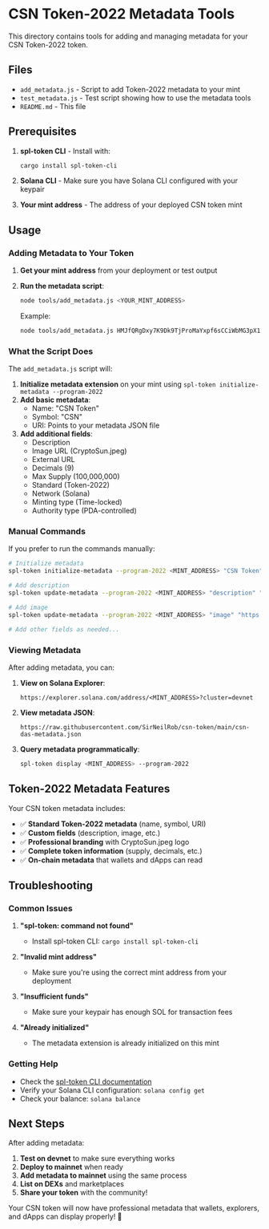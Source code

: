# CSN Token-2022 Metadata Tools

This directory contains tools for adding and managing metadata for your CSN Token-2022 token.

## Files

- `add_metadata.js` - Script to add Token-2022 metadata to your mint
- `test_metadata.js` - Test script showing how to use the metadata tools
- `README.md` - This file

## Prerequisites

1. **spl-token CLI** - Install with:
   ```bash
   cargo install spl-token-cli
   ```

2. **Solana CLI** - Make sure you have Solana CLI configured with your keypair

3. **Your mint address** - The address of your deployed CSN token mint

## Usage

### Adding Metadata to Your Token

1. **Get your mint address** from your deployment or test output

2. **Run the metadata script**:
   ```bash
   node tools/add_metadata.js <YOUR_MINT_ADDRESS>
   ```

   Example:
   ```bash
   node tools/add_metadata.js HMJfQRgDxy7K9Dk9TjProMaYxpf6sCCiWbMG3pX1TeK4
   ```

### What the Script Does

The `add_metadata.js` script will:

1. **Initialize metadata extension** on your mint using `spl-token initialize-metadata --program-2022`
2. **Add basic metadata**:
   - Name: "CSN Token"
   - Symbol: "CSN"
   - URI: Points to your metadata JSON file
3. **Add additional fields**:
   - Description
   - Image URL (CryptoSun.jpeg)
   - External URL
   - Decimals (9)
   - Max Supply (100,000,000)
   - Standard (Token-2022)
   - Network (Solana)
   - Minting type (Time-locked)
   - Authority type (PDA-controlled)

### Manual Commands

If you prefer to run the commands manually:

```bash
# Initialize metadata
spl-token initialize-metadata --program-2022 <MINT_ADDRESS> "CSN Token" "CSN" "https://raw.githubusercontent.com/SirNeilRob/csn-token/main/csn-das-metadata.json"

# Add description
spl-token update-metadata --program-2022 <MINT_ADDRESS> "description" "CSN is a Solana-based token with controlled minting, time-locks, and secure vault distribution."

# Add image
spl-token update-metadata --program-2022 <MINT_ADDRESS> "image" "https://raw.githubusercontent.com/SirNeilRob/csn-token/main/assets/CryptoSun.jpeg"

# Add other fields as needed...
```

### Viewing Metadata

After adding metadata, you can:

1. **View on Solana Explorer**:
   ```
   https://explorer.solana.com/address/<MINT_ADDRESS>?cluster=devnet
   ```

2. **View metadata JSON**:
   ```
   https://raw.githubusercontent.com/SirNeilRob/csn-token/main/csn-das-metadata.json
   ```

3. **Query metadata programmatically**:
   ```bash
   spl-token display <MINT_ADDRESS> --program-2022
   ```

## Token-2022 Metadata Features

Your CSN token metadata includes:

- ✅ **Standard Token-2022 metadata** (name, symbol, URI)
- ✅ **Custom fields** (description, image, etc.)
- ✅ **Professional branding** with CryptoSun.jpeg logo
- ✅ **Complete token information** (supply, decimals, etc.)
- ✅ **On-chain metadata** that wallets and dApps can read

## Troubleshooting

### Common Issues

1. **"spl-token: command not found"**
   - Install spl-token CLI: `cargo install spl-token-cli`

2. **"Invalid mint address"**
   - Make sure you're using the correct mint address from your deployment

3. **"Insufficient funds"**
   - Make sure your keypair has enough SOL for transaction fees

4. **"Already initialized"**
   - The metadata extension is already initialized on this mint

### Getting Help

- Check the [spl-token CLI documentation](https://spl.solana.com/token)
- Verify your Solana CLI configuration: `solana config get`
- Check your balance: `solana balance`

## Next Steps

After adding metadata:

1. **Test on devnet** to make sure everything works
2. **Deploy to mainnet** when ready
3. **Add metadata to mainnet** using the same process
4. **List on DEXs** and marketplaces
5. **Share your token** with the community!

Your CSN token will now have professional metadata that wallets, explorers, and dApps can display properly! 🎉 
